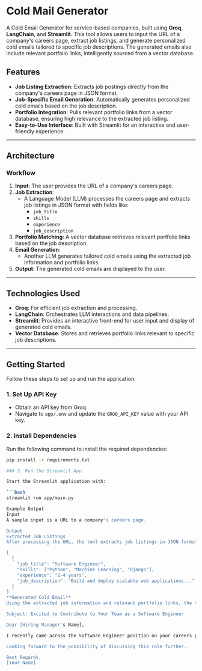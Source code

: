 # Cold Mail Generator

A Cold Email Generator for service-based companies, built using **Groq**, **LangChain**, and **Streamlit**. This tool allows users to input the URL of a company's careers page, extract job listings, and generate personalized cold emails tailored to specific job descriptions. The generated emails also include relevant portfolio links, intelligently sourced from a vector database.

## Features

- **Job Listing Extraction**: Extracts job postings directly from the company's careers page in JSON format.
- **Job-Specific Email Generation**: Automatically generates personalized cold emails based on the job description.
- **Portfolio Integration**: Pulls relevant portfolio links from a vector database, ensuring high relevance to the extracted job listing.
- **Easy-to-Use Interface**: Built with Streamlit for an interactive and user-friendly experience.

---

## Architecture

### Workflow

1. **Input**: The user provides the URL of a company's careers page.
2. **Job Extraction**:
   - A Language Model (LLM) processes the careers page and extracts job listings in JSON format with fields like:
     - `job_title`
     - `skills`
     - `experience`
     - `job_description`
3. **Portfolio Matching**: A vector database retrieves relevant portfolio links based on the job description.
4. **Email Generation**:
   - Another LLM generates tailored cold emails using the extracted job information and portfolio links.
5. **Output**: The generated cold emails are displayed to the user.

---

## Technologies Used

- **Groq**: For efficient job extraction and processing.
- **LangChain**: Orchestrates LLM interactions and data pipelines.
- **Streamlit**: Provides an interactive front-end for user input and display of generated cold emails.
- **Vector Database**: Stores and retrieves portfolio links relevant to specific job descriptions.

---

## Getting Started

Follow these steps to set up and run the application:

### 1. Set Up API Key

- Obtain an API key from Groq.
- Navigate to `app/.env` and update the `GROQ_API_KEY` value with your API key.

### 2. Install Dependencies

Run the following command to install the required dependencies:

```bash
pip install -r requirements.txt

### 3. Run the Streamlit App

Start the Streamlit application with:

```bash
streamlit run app/main.py

Example Output
Input
A sample input is a URL to a company's careers page.

Output
Extracted Job Listings
After processing the URL, the tool extracts job listings in JSON format. For example:

[
  {
    "job_title": "Software Engineer",
    "skills": ["Python", "Machine Learning", "Django"],
    "experience": "2-4 years",
    "job_description": "Build and deploy scalable web applications..."
  }
]
**Generated Cold Email**
Using the extracted job information and relevant portfolio links, the tool generates a personalized cold email like this:

Subject: Excited to Contribute to Your Team as a Software Engineer

Dear [Hiring Manager's Name],

I recently came across the Software Engineer position on your careers page and was captivated by the opportunity to contribute to your team's mission. Having worked extensively with Python, Machine Learning, and Django, I am confident in my ability to build scalable web applications that align with your company’s goals. Attached are some of my portfolio links showcasing relevant projects.

Looking forward to the possibility of discussing this role further.

Best Regards,  
[Your Name]



